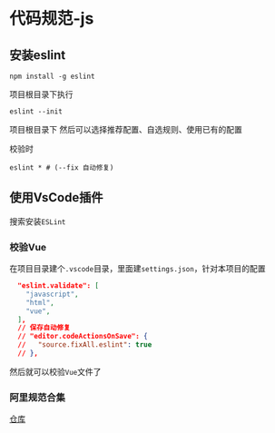 <!--
 * @Author: wangjie59
 * @Date: 2021-04-30 14:35:39
 * @LastEditors: wangjie59
 * @LastEditTime: 2021-05-06 10:32:28
 * @Description: js代码规范
 * @FilePath: /weixin/Users/wangjie/Documents/study/github/notes/src/项目工程化/代码规范_js.md
-->

# 代码规范-js

## 安装eslint

```shell
npm install -g eslint
```

项目根目录下执行

```shell
eslint --init
```

项目根目录下
然后可以选择推荐配置、自选规则、使用已有的配置

校验时

```shell
eslint * # (--fix 自动修复)
```

## 使用VsCode插件

搜索安装`ESLint`

### 校验Vue

在项目目录建个`.vscode`目录，里面建`settings.json`，针对本项目的配置

```JSON
  "eslint.validate": [
    "javascript",
    "html",
    "vue",
  ],
  // 保存自动修复
  // "editor.codeActionsOnSave": {
  //   "source.fixAll.eslint": true
  // },
```

然后就可以校验`Vue`文件了

### 阿里规范合集

[仓库](https://github.com/alibaba/f2e-spec)
